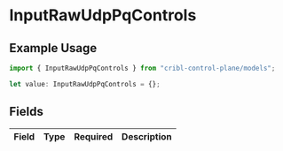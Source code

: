 # InputRawUdpPqControls

## Example Usage

```typescript
import { InputRawUdpPqControls } from "cribl-control-plane/models";

let value: InputRawUdpPqControls = {};
```

## Fields

| Field       | Type        | Required    | Description |
| ----------- | ----------- | ----------- | ----------- |